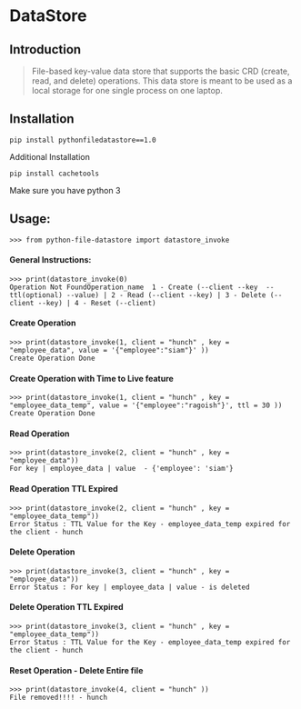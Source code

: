 # DataStore

## Introduction

> File-based key-value data store that supports the basic CRD (create, read, and delete) operations. This data store is meant to be used as a local storage for one single process on one laptop.

## Installation

``` pip install pythonfiledatastore==1.0 ```

Additional Installation

``` pip install cachetools ```

Make sure you have python 3

## Usage:
    >>> from python-file-datastore import datastore_invoke 

#### General Instructions:

    >>> print(datastore_invoke(0)
    Operation Not FoundOperation_name  1 - Create (--client --key  --ttl(optional) --value) | 2 - Read (--client --key) | 3 - Delete (--client --key) | 4 - Reset (--client)

#### Create Operation

    >>> print(datastore_invoke(1, client = "hunch" , key = "employee_data", value = '{"employee":"siam"}' ))
    Create Operation Done

#### Create Operation with Time to Live feature

    >>> print(datastore_invoke(1, client = "hunch" , key = "employee_data_temp", value = '{"employee":"ragoish"}', ttl = 30 ))
    Create Operation Done

#### Read Operation

    >>> print(datastore_invoke(2, client = "hunch" , key = "employee_data"))
    For key | employee_data | value  - {'employee': 'siam'} 

#### Read Operation TTL Expired 

    >>> print(datastore_invoke(2, client = "hunch" , key = "employee_data_temp"))
    Error Status : TTL Value for the Key - employee_data_temp expired for the client - hunch

#### Delete Operation 

    >>> print(datastore_invoke(3, client = "hunch" , key = "employee_data"))
    Error Status : For key | employee_data | value - is deleted

#### Delete Operation TTL Expired

    >>> print(datastore_invoke(3, client = "hunch" , key = "employee_data_temp"))
    Error Status : TTL Value for the Key - employee_data_temp expired for the client - hunch

#### Reset Operation - Delete Entire file

    >>> print(datastore_invoke(4, client = "hunch" ))
    File removed!!!! - hunch
